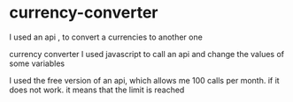 # currency-converter
I used an api , to convert a currencies to another one

currency converter
I used javascript to call an api and change the values of some variables

I used the free version of an api, which allows me 100 calls per month. if it does not work. it means that the limit is reached
